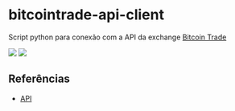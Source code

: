 # bitcointrade-api-client
Script python para conexão com a API da exchange [Bitcoin Trade](https://bitcointrade.com.br/)

![](https://img.shields.io/github/license/viniciusfm1/bitcointrade-api-client.svg)
![](https://img.shields.io/github/issues/viniciusfm1/bitcointrade-api-client.svg)

## Referências
- [API](https://apidocs.bitcointrade.com.br/)

